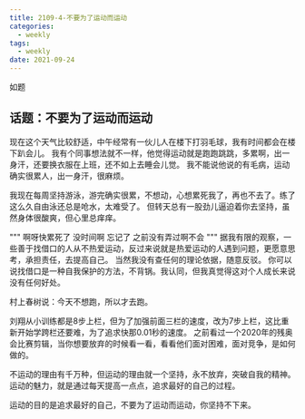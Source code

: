 ```yaml
---
title: 2109-4-不要为了运动而运动
categories:
  - weekly
tags:
  - weekly
date: 2021-09-24
---
```

如题
<!-- more -->


## 话题：不要为了运动而运动

现在这个天气比较舒适，中午经常有一伙儿人在楼下打羽毛球，我有时间都会在楼下趴会儿。
我有个同事想法就不一样，他觉得运动就是跑跑跳跳，多累啊，出一身汗，还要换衣服在上班，还不如上去睡会儿觉。
我不能说他说的有毛病，运动确实很累人，出一身汗，很麻烦。

我现在每周坚持游泳，游完确实很累，不想动，心想累死我了，再也不去了。练了这么久自由泳还总是呛水，太难受了。
但转天总有一股劲儿逼迫着你去坚持，虽然身体很酸爽，但心里总痒痒。

"""
啊呀快累死了
没时间啊
忘记了
之前没有弄过啊不会
"""
据我有限的观察，一些善于找借口的人从不热爱运动，反过来说就是热爱运动的人遇到问题，更愿意思考，承担责任，去提高自己。
当然我没有查任何的理论依据，随意反驳。
你可以说找借口是一种自我保护的方法，不背锅。我认同，但我真觉得这对个人成长来说没有任何好处。

村上春树说：今天不想跑，所以才去跑。

刘翔从小训练都是8步上栏，但为了加强前面三栏的速度，改为7步上栏，这比重新开始学跨栏还要难，为了追求快那0.01秒的速度。
之前看过一个2020年的残奥会比赛剪辑，当你想要放弃的时候看一看，看看他们面对困难，面对竞争，是如何做的。

不运动的理由有千万种，但运动的理由就一个坚持，永不放弃，突破自我的精神。
运动的魅力，就是通过每天提高一点点，追求最好的自己的过程。

运动的目的是追求最好的自己，不要为了运动而运动，你坚持不下来。
